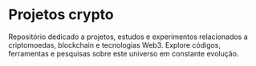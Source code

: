 # Projetos crypto

Repositório dedicado a projetos, estudos e experimentos relacionados a criptomoedas, blockchain e tecnologias Web3. Explore códigos, ferramentas e pesquisas sobre este universo em constante evolução.

